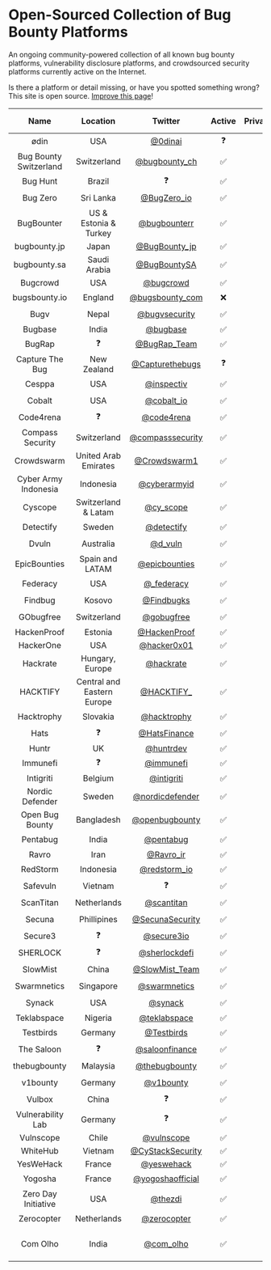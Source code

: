 # Open-Sourced Collection of Bug Bounty Platforms

An ongoing community-powered collection of all known bug bounty platforms, vulnerability disclosure platforms, and crowdsourced security platforms currently active on the Internet.  

Is there a platform or detail missing, or have you spotted something wrong? This site is open source. [Improve this page](https://github.com/disclose/bug-bounty-platforms/edit/main/README.md)!

| Name | Location | Twitter | Active | Private/Public | Bounties | Hall of Fame | Program List |
|:---:|:---:|:---:|:---:|:---:|:---:|:---:|:---:|
| ødin | USA | [@0dinai](https://twitter.com/0dinai) | ❓ | ❓ | ❓ | ❓ | ❓ |
| Bug Bounty Switzerland | Switzerland | [@bugbounty_ch](https://twitter.com/bugbounty_ch) | ✅ | 🤫 + 📣  | ✅ | ❓ | ❓ |
| Bug Hunt | Brazil | ❓ | ✅ | 🤫 + 📣  | ✅ | [🔗](https://bughunt.com.br/ranking-bughunters.html) | ❓ |
| Bug Zero | Sri Lanka| [@BugZero_io](https://twitter.com/BugZero_io) | ✅ | 📣 | ✅ | ❓ | [🔗](https://bugzero.io/programs) |
| BugBounter | US & Estonia & Turkey | [@bugbounterr](https://twitter.com/bugbounterr) |  ✅ | 🤫 + 📣  | ✅ | [🔗](https://app.bugbounter.com/public-top-bounters) | ❓ |
| bugbounty.jp | Japan | [@BugBounty_jp](https://twitter.com/BugBounty_jp) | ✅ | 🤫 + 📣  | ✅ | [🔗](https://bugbounty.jp/users/ranking) | [🔗](https://bugbounty.jp/program/list) |
| bugbounty.sa | Saudi Arabia | [@BugBountySA](https://twitter.com/BugBountySA) | ✅ | 🤫 | ✅ | [🔗](https://bugbounty.sa/leaderboard) | ❓ |
| Bugcrowd | USA | [@bugcrowd](https://twitter.com/bugcrowd) | ✅ | 🤫 + 📣  | ✅ | [🔗](https://bugcrowd.com/leaderboard) | [🔗](https://bugcrowd.com/programs) |
| bugsbounty.io | England | [@bugsbounty_com](https://twitter.com/bugsbounty_com) | ❌ | 🤫 | ❓ | ❓ | ❓ |
| Bugv | Nepal | [@bugvsecurity](https://twitter.com/bugvsecurity) | ✅ | 📣 | ✅ | ❓ | ❓ |
| Bugbase | India | [@bugbase](https://twitter.com/BugBase) | ✅ | 🤫 + 📣 | ✅ | [🔗](https://bugbase.in/dashboard/leaderboard) | [🔗](https://bugbase.in/h) |
| BugRap | ❓ | [@BugRap_Team](https://twitter.com/BugRap_Team) | ✅ | 📣 | ✅ | [🔗](https://bugrap.io/whiteHats) | [🔗](https://bugrap.io/bounties) |
| Capture The Bug | New Zealand | [@Capturethebugs](https://twitter.com/Capturethebugs) | ❓ | ❓ | ❓ | ❌ | [🔗](https://capturethebug.xyz/programs/) |
| Cesppa | USA | [@inspectiv](https://twitter.com/inspectiv) | ✅ | 🤫 + 📣  | ✅ | ❓ | [🔗](https://app.inspectiv.com/#/programs) |
| Cobalt | USA | [@cobalt_io](https://twitter.com/cobalt_io) | ✅ | 🤫 | ✅ | [🔗](https://app.cobalt.io/pentesters) | ❓ |
| Code4rena | ❓ | [@code4rena](https://twitter.com/code4rena) | ✅ | 📣 | ✅ | [🔗](https://code4rena.com/leaderboard) | [🔗](https://code4rena.com/contests) |
| Compass Security | Switzerland | [@compasssecurity](https://x.com/compasssecurity) | ✅ | 🤫 + 📣  | ✅ | ❓ | [🔗](https://bugbounty.compass-security.com/) |
| Crowdswarm | United Arab Emirates | [@Crowdswarm1](https://twitter.com/Crowdswarm1) | ✅ | 🤫 + 📣  | ✅ | ❓ | [🔗](https://app.crowdswarm.io/p.html) |
| Cyber Army Indonesia | Indonesia | [@cyberarmyid](https://twitter.com/cyberarmyid) | ✅ | 🤫 + 📣  | ✅ | [🔗](https://www.cyberarmy.id/leaderboard) | [🔗](https://www.cyberarmy.id/programs) |
| Cyscope | Switzerland & Latam| [@cy_scope](https://twitter.com/cy_scope) | ✅ | 🤫 + 📣 | ✅ | ❓ | ❓ |
| Detectify | Sweden | [@detectify](https://twitter.com/detectify) | ✅ | 🤫 | ✅ | ❓ | ❓ |
| Dvuln | Australia | [@d_vuln](https://twitter.com/d_vuln) | ✅ | 🤫 | ✅ | ❓ | [🔗](https://securityat.me/vdp_directory) |
| EpicBounties | Spain and LATAM | [@epicbounties](https://twitter.com/epicbounties) | ✅ | 🤫 + 📣 | ✅ | [🔗](https://app.epicbounties.com/hunter-ranking) | [🔗](https://app.epicbounties.com/programs) |
| Federacy | USA | [@_federacy](https://twitter.com/_federacy) | ✅ | 🤫 + 📣  | ✅ | ❓ | ❓ |
| Findbug | Kosovo | [@Findbugks](https://twitter.com/Findbugks) | ✅ | 🤫 | ✅ | ❓ | ❓ |
| GObugfree | Switzerland | [@gobugfree](https://twitter.com/gobugfree) | ✅ | 🤫 + 📣  | ✅ | ❓ | [🔗](https://app.gobugfree.com/programs) |
| HackenProof | Estonia | [@HackenProof](https://twitter.com/HackenProof) | ✅ | 🤫 + 📣  | ✅ | [🔗](https://hackenproof.com/leaderboard) | [🔗](https://hackenproof.com/programs) |
| HackerOne | USA | [@hacker0x01](https://twitter.com/hacker0x01) | ✅ | 🤫 + 📣  | ✅ | [🔗](https://hackerone.com/leaderboard) | [🔗](https://hackerone.com/directory/programs?order_direction=DESC&order_field=resolved_report_count) |
| Hackrate | Hungary, Europe | [@hackrate](https://twitter.com/hackrate) | ✅ | 🤫 + 📣  | ✅ | [🔗](https://hckrt.com/Profiles/Leaderboard) | [🔗](https://hckrt.com/Programs) |
| HACKTIFY | Central and Eastern Europe | [@HACKTIFY_](https://twitter.com/HACKTIFY_) | ✅ | 🤫 + 📣  | ✅ | [🔗](https://www.hacktify.eu/en/leaderboard/) | [🔗](https://www.hacktify.eu/en/public-programs/) |
| Hacktrophy | Slovakia | [@hacktrophy](https://twitter.com/hacktrophy) | ✅ | 🤫 | ✅ | ❓ | ❓ |
| Hats | ❓ | [@HatsFinance](https://twitter.com/HatsFinance) | ✅ | 📣 | ✅ | ❓ | [🔗](https://app.hats.finance/vaults) |
| Huntr | UK | [@huntrdev](https://twitter.com/huntrdev) | ✅ | 🤫 + 📣  | ✅ | [🔗](https://huntr.dev/leaderboard) | [🔗](https://huntr.dev/bounties/hacktivity) |
| Immunefi | ❓ | [@immunefi](https://twitter.com/immunefi) | ✅ | 📣 | ✅ | [🔗](https://immunefi.com/leaderboard/) | [🔗](https://immunefi.com/explore/) |
| Intigriti | Belgium | [@intigriti](https://twitter.com/intigriti) | ✅ | 🤫 + 📣  | ✅ | [🔗](https://intigriti.com/leaderboard) | [🔗](https://www.intigriti.com/programs) |
| Nordic Defender | Sweden | [@nordicdefender](https://twitter.com/nordicdefender) | ✅ | ❓ | ❓ | ❓ | ❓ |
| Open Bug Bounty | Bangladesh | [@openbugbounty](https://twitter.com/openbugbounty) | ✅ | 📣 | ✅ | [🔗](https://www.openbugbounty.org/) | [🔗](https://www.openbugbounty.org/bugbounty-list/) |
| Pentabug | India | [@pentabug](https://twitter.com/pentabug) | ✅ | 🤫 | ✅ | [🔗](https://www.pentabug.com) | ❓ |
| Ravro | Iran | [@Ravro_ir](https://twitter.com/ravro_ir) | ✅ | 🤫 + 📣  | ✅ | [🔗](https://www.ravro.ir/reports) | [🔗](https://www.ravro.ir/companies) |
| RedStorm | Indonesia | [@redstorm_io](https://twitter.com/redstorm_io) | ✅ | ✅ | ✅ | ❓ | [🔗](https://www.redstorm.io/program) |
| Safevuln | Vietnam | ❓ | ✅ | 📣 | ✅ | [🔗](https://safevuln.com/leaderboard) | [🔗](https://safevuln.com/programs) |
| ScanTitan | Netherlands | [@scantitan](https://twitter.com/scantitan) | ✅ | 🤫 | ✅ | ❓ | ❓ |
| Secuna | Phillipines | [@SecunaSecurity](https://twitter.com/SecunaSecurity) | ✅ | 🤫 | ✅ | ❓ | ❓ |
| Secure3 | ❓ | [@secure3io](https://twitter.com/secure3io) | ✅ | 📣 | ✅ | ❓ | [🔗](https://github.com/Secure3Audit/Secure3Academy/blob/main/bug_bounty/README.md) |
| SHERLOCK | ❓ | [@sherlockdefi](https://twitter.com/sherlockdefi) | ✅ | 📣 | ✅ | [🔗](https://app.sherlock.xyz/audits/leaderboard) | [🔗](https://app.sherlock.xyz/audits/contests) |
| SlowMist | China | [@SlowMist_Team](https://twitter.com/SlowMist_Team) | ✅ | 📣 | ✅ | ❓ | ❓ |
| Swarmnetics | Singapore | [@swarmnetics](https://twitter.com/swarmnetics) | ✅ | 🤫 | ✅ | ❓ | ❓ |
| Synack | USA | [@synack](https://twitter.com/synack) | ✅ | 🤫 | ✅ | ❓ | ❓ |
| Teklabspace | Nigeria | [@teklabspace](https://x.com/teklabspace?t=nYn04e6-GNB-974F9gCZfg&s=09) | ✅ | 📣 | ✅ | [🔗](https://app.teklabspace.com/leaders-board/) | [🔗](https://app.teklabspace.com/program/) |
| Testbirds | Germany | [@Testbirds](https://twitter.com/Testbirds) | ✅ | 🤫 | ❌ | ❓ | ❓ |
| The Saloon | ❓ | [@saloonfinance](https://twitter.com/saloonfinance) | ✅ | 📣 | ✅ | ❓ | [🔗](https://saloon.finance/bounties) |
| thebugbounty | Malaysia | [@thebugbounty](https://twitter.com/thebugbounty) | ✅ | 🤫 | ✅ | ❓ | ❓ |
| v1bounty | Germany | [@v1bounty](https://twitter.com/v1bounty) | ✅ | 📣 | ✅ | ❓ | ❓ |
| Vulbox | China | ❓ | ✅ | 🤫 + 📣  | ✅ | [🔗](https://www.vulbox.com/top/season) | [🔗](https://www.vulbox.com/projects/list) |
| Vulnerability Lab | Germany | ❓ | ✅ | 🤫 + 📣  | ✅ | [🔗](https://www.vulnerability-lab.com/hacktivity.php) | ❓ |
| Vulnscope | Chile | [@vulnscope](https://twitter.com/vulnscope) | ✅ | 🤫 | ✅ | [🔗](https://www.vulnscope.com/hacker-ranking) | [🔗](https://www.vulnscope.com/programas) |
| WhiteHub | Vietnam | [@CyStackSecurity](https://twitter.com/CyStackSecurity) | ✅ | 🤫 + 📣  | ✅ | [🔗](https://whitehub.net/leaderboard) | [🔗](https://whitehub.net/programs) |
| YesWeHack | France | [@yeswehack](https://twitter.com/yeswehack) | ✅ | 🤫 + 📣  | ✅ | [🔗](https://yeswehack.com/ranking) | [🔗](https://yeswehack.com/programs) |
| Yogosha | France | [@yogoshaofficial](https://twitter.com/yogoshaofficial) | ✅ | 🤫 | ✅ | ❓ | ❓ |
| Zero Day Initiative | USA | [@thezdi](https://twitter.com/thezdi) | ✅ | 📣 | ✅ | [🔗](https://www.zerodayinitiative.com/advisories/published/) | ❓ |
| Zerocopter | Netherlands | [@zerocopter](https://twitter.com/zerocopter) | ✅ | 🤫 | ✅ | ❓ | ❓ |
| Com Olho | India | [@com_olho](https://x.com/com_olho) | ✅ | 🤫 + 📣 | ✅ | [Researcher Community](https://cyber.comolho.com/researcher-community/) | [Bug Bounty Programs](https://cyber.comolho.com/programs/bug-bounty/) |


